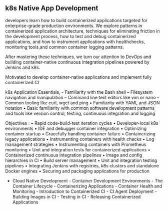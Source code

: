 ## k8s Native App Development


developers learn how to build containerized applications 
targeted for enterprise-grade production environments. 
We explore patterns in containerized application architecture, 
techniques for eliminating friction in the development process, 
how to test and debug containerized applications, and 
how to instrument applications with healthchecks,
monitoring tools,and common container logging patterns. 

After mastering these techniques, we turn our attention
to DevOps and building container-native continuous integration
pipelines powered by Jenkins and k8s. 


Motivated to develop container-native applications and 
implement fully containerized CI

k8s Application Essentials, 
        - Familiarity with the Bash shell
        – Filesystem navigation and manipulation
        – Command line text editors like vim or nano
        – Common tooling like curl, wget and ping
        • Familiarity with YAML and JSON notation
        • Basic familiarity with common software development patterns and 
        tools like version control, testing, continuous integration and
        logging

Objectives :
        • Rapid code-build-test iteration cycles
        • Developer-local k8s environments
        • IDE and debugger container integration
        • Optimizing container startup
        • Gracefully handling container failure
        • Containerizing legacy applications
        • Instrumenting containers with health checks
        • Log management strategies
        • Instrumenting containers with Prometheus monitoring
        • Unit and integration tests for containerized applications
        • Containerized continuous integration pipelines
        • Image and config hierarchies in CI
        • Build server management
        • Unit and integration testing pipelines
        • Integrating Jenkins with registries, k8s clusters and 
        standalone Docker engines
        • Securing and packaging applications for production


- Cloud Native Development
        - Container Development Environments
        - The Container Lifecycle
        - Containerizing Applications
        - Container Health and Monitoring
        - Introduction to Containerized CI
        - CI Agent Deployment
        - Building Images in CI
        - Testing in CI
        - Releasing Containerized Applications
